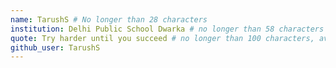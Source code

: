 ```yaml
---
name: TarushS # No longer than 28 characters
institution: Delhi Public School Dwarka # no longer than 58 characters
quote: Try harder until you succeed # no longer than 100 characters, avoid using quotes(") to guarantee the format remains the same.
github_user: TarushS
---
```


